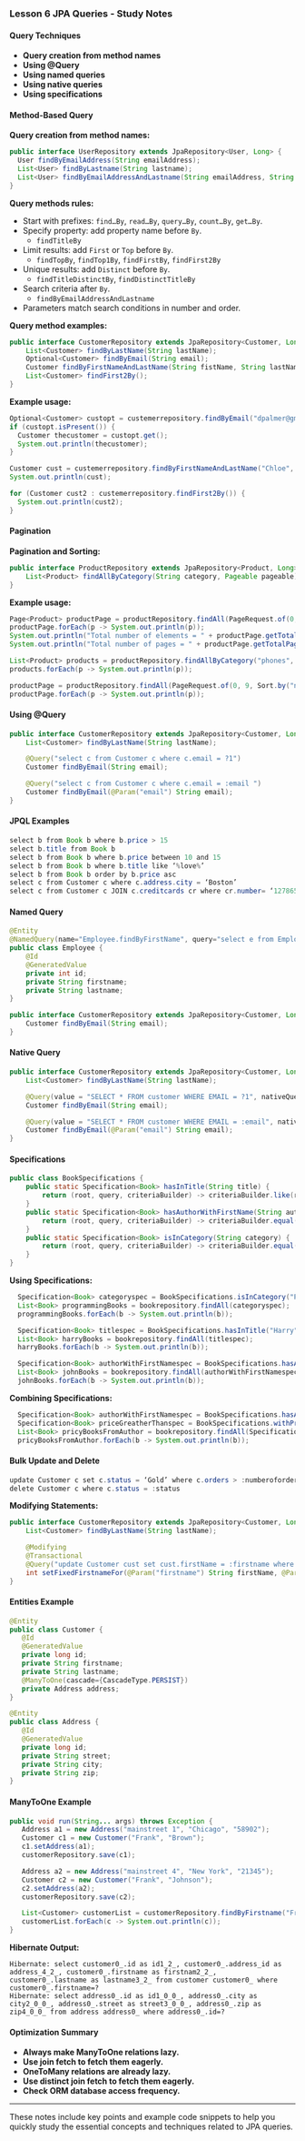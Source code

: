 ### Lesson 6 JPA Queries - Study Notes

#### Query Techniques

- **Query creation from method names**
- **Using @Query**
- **Using named queries**
- **Using native queries**
- **Using specifications**

#### Method-Based Query

**Query creation from method names:**

```java
public interface UserRepository extends JpaRepository<User, Long> {
  User findByEmailAddress(String emailAddress);
  List<User> findByLastname(String lastname);
  List<User> findByEmailAddressAndLastname(String emailAddress, String lastname);
}
```

**Query methods rules:**

- Start with prefixes: `find…By`, `read…By`, `query…By`, `count…By`, `get…By`.
- Specify property: add property name before `By`.
  - `findTitleBy`
- Limit results: add `First` or `Top` before `By`.
  - `findTopBy`, `findTop1By`, `findFirstBy`, `findFirst2By`
- Unique results: add `Distinct` before `By`.
  - `findTitleDistinctBy`, `findDistinctTitleBy`
- Search criteria after `By`.
  - `findByEmailAddressAndLastname`
- Parameters match search conditions in number and order.

**Query method examples:**

```java
public interface CustomerRepository extends JpaRepository<Customer, Long> {
    List<Customer> findByLastName(String lastName);
    Optional<Customer> findByEmail(String email);
    Customer findByFirstNameAndLastName(String fistName, String lastName);
    List<Customer> findFirst2By();
}
```

**Example usage:**

```java
Optional<Customer> custopt = custemerrepository.findByEmail("dpalmer@gmail.com");
if (custopt.isPresent()) {
  Customer thecustomer = custopt.get();
  System.out.println(thecustomer);
}

Customer cust = custemerrepository.findByFirstNameAndLastName("Chloe", "O'Brian");
System.out.println(cust);

for (Customer cust2 : custemerrepository.findFirst2By()) {
  System.out.println(cust2);
}
```

#### Pagination

**Pagination and Sorting:**

```java
public interface ProductRepository extends JpaRepository<Product, Long>, PagingAndSortingRepository<Product, Long> {
    List<Product> findAllByCategory(String category, Pageable pageable);
}
```

**Example usage:**

```java
Page<Product> productPage = productRepository.findAll(PageRequest.of(0, 9));
productPage.forEach(p -> System.out.println(p));
System.out.println("Total number of elements = " + productPage.getTotalElements());
System.out.println("Total number of pages = " + productPage.getTotalPages());

List<Product> products = productRepository.findAllByCategory("phones", PageRequest.of(0, 5));
products.forEach(p -> System.out.println(p));

productPage = productRepository.findAll(PageRequest.of(0, 9, Sort.by("name")));
productPage.forEach(p -> System.out.println(p));
```

#### Using @Query

```java
public interface CustomerRepository extends JpaRepository<Customer, Long> {
    List<Customer> findByLastName(String lastName);

    @Query("select c from Customer c where c.email = ?1")
    Customer findByEmail(String email);

    @Query("select c from Customer c where c.email = :email ")
    Customer findByEmail(@Param("email") String email);
}
```

#### JPQL Examples

```java
select b from Book b where b.price > 15
select b.title from Book b
select b from Book b where b.price between 10 and 15
select b from Book b where b.title like ‘%love%’
select b from Book b order by b.price asc
select c from Customer c where c.address.city = ‘Boston’
select c from Customer c JOIN c.creditcards cr where cr.number= ‘127865439867’
```

#### Named Query

```java
@Entity
@NamedQuery(name="Employee.findByFirstName", query="select e from Employee e where e.firstname = :name")
public class Employee {
    @Id
    @GeneratedValue
    private int id;
    private String firstname;
    private String lastname;
}

public interface CustomerRepository extends JpaRepository<Customer, Long> {
    Customer findByEmail(String email);
}
```

#### Native Query

```java
public interface CustomerRepository extends JpaRepository<Customer, Long> {
    List<Customer> findByLastName(String lastName);

    @Query(value = "SELECT * FROM customer WHERE EMAIL = ?1", nativeQuery = true)
    Customer findByEmail(String email);

    @Query(value = "SELECT * FROM customer WHERE EMAIL = :email", nativeQuery = true)
    Customer findByEmail(@Param("email") String email);
}
```

#### Specifications

```java
public class BookSpecifications {
    public static Specification<Book> hasInTitle(String title) {
        return (root, query, criteriaBuilder) -> criteriaBuilder.like(root.get("title"), "%" + title + "%");
    }
    public static Specification<Book> hasAuthorWithFirstName(String authorFirstName) {
        return (root, query, criteriaBuilder) -> criteriaBuilder.equal(root.get("authors").get("firstname"), authorFirstName);
    }
    public static Specification<Book> isInCategory(String category) {
        return (root, query, criteriaBuilder) -> criteriaBuilder.equal(root.get("category"), category);
    }
}
```

**Using Specifications:**

```java
  Specification<Book> categoryspec = BookSpecifications.isInCategory("Programming");
  List<Book> programmingBooks = bookrepository.findAll(categoryspec);
  programmingBooks.forEach(b -> System.out.println(b));

  Specification<Book> titlespec = BookSpecifications.hasInTitle("Harry");
  List<Book> harryBooks = bookrepository.findAll(titlespec);
  harryBooks.forEach(b -> System.out.println(b));

  Specification<Book> authorWithFirstNamespec = BookSpecifications.hasAuthorWithFirstName("John");
  List<Book> johnBooks = bookrepository.findAll(authorWithFirstNamespec);
  johnBooks.forEach(b -> System.out.println(b));
```

**Combining Specifications:**

```java
  Specification<Book> authorWithFirstNamespec = BookSpecifications.hasAuthorWithFirstName("John");
  Specification<Book> priceGreatherThanspec = BookSpecifications.withPriceGreatherThan(15.0);
  List<Book> pricyBooksFromAuthor = bookrepository.findAll(Specification.where(authorWithFirstNamespec).and(priceGreatherThanspec));
  pricyBooksFromAuthor.forEach(b -> System.out.println(b));
```

#### Bulk Update and Delete

```java
update Customer c set c.status = ‘Gold’ where c.orders > :numberoforders
delete Customer c where c.status = :status
```

**Modifying Statements:**

```java
public interface CustomerRepository extends JpaRepository<Customer, Long> {
    List<Customer> findByLastName(String lastName);

    @Modifying
    @Transactional
    @Query("update Customer cust set cust.firstName = :firstname where cust.lastName = :lastname")
    int setFixedFirstnameFor(@Param("firstname") String firstName, @Param("lastname") String lastName);
}
```

#### Entities Example

```java
@Entity
public class Customer {
   @Id
   @GeneratedValue
   private long id;
   private String firstname;
   private String lastname;
   @ManyToOne(cascade={CascadeType.PERSIST})
   private Address address;
}

@Entity
public class Address {
   @Id
   @GeneratedValue
   private long id;
   private String street;
   private String city;
   private String zip;
}
```

#### ManyToOne Example

```java
public void run(String... args) throws Exception {
   Address a1 = new Address("mainstreet 1", "Chicago", "58902");
   Customer c1 = new Customer("Frank", "Brown");
   c1.setAddress(a1);
   customerRepository.save(c1);

   Address a2 = new Address("mainstreet 4", "New York", "21345");
   Customer c2 = new Customer("Frank", "Johnson");
   c2.setAddress(a2);
   customerRepository.save(c2);

   List<Customer> customerList = customerRepository.findByFirstname("Frank");
   customerList.forEach(c -> System.out.println(c));
}
```

**Hibernate Output:**

```plaintext
Hibernate: select customer0_.id as id1_2_, customer0_.address_id as address_4_2_, customer0_.firstname as firstnam2_2_, customer0_.lastname as lastname3_2_ from customer customer0_ where customer0_.firstname=?
Hibernate: select address0_.id as id1_0_0_, address0_.city as city2_0_0_, address0_.street as street3_0_0_, address0_.zip as zip4_0_0_ from address address0_ where address0_.id=?
```

#### Optimization Summary

- **Always make ManyToOne relations lazy.**
- **Use join fetch to fetch them eagerly.**
- **OneToMany relations are already lazy.**
- **Use distinct join fetch to fetch them eagerly.**
- **Check ORM database access frequency.**

---

These notes include key points and example code snippets to help you quickly study the essential concepts and techniques related to JPA queries.
